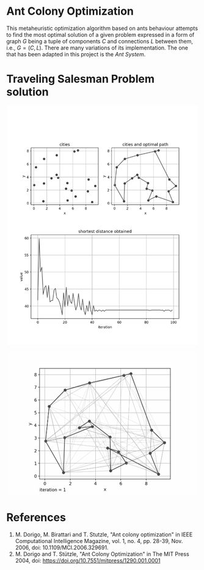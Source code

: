 # Ant Colony Optimization
This metaheuristic optimization algorithm based on ants behaviour attempts to find the most optimal solution of a given problem expressed in a form of graph $G$ being a tuple of components $C$ and connections $L$ between them, i.e., $G = (C, L)$. There are many variations of its implementation. The one that has been adapted in this project is the _Ant System_.

# Traveling Salesman Problem solution
<p align="center"><img src="plots/solution-cities-20_m-10_ro-0.5_a-1_b-2_Q-1.png" width="500" class="center"/></p>
<p align="center"><img src="plots/tour_construction-cities-20_m-10_ro-0.5_a-1_b-2_Q-1.gif" width="500" class="center"/></p>

# References
1. M. Dorigo, M. Birattari and T. Stutzle, "Ant colony optimization" in IEEE Computational Intelligence Magazine, vol. 1, no. 4, pp. 28-39, Nov. 2006, doi: 10.1109/MCI.2006.329691.
2. M. Dorigo and T. Stützle, "Ant Colony Optimization" in The MIT Press 2004, doi: https://doi.org/10.7551/mitpress/1290.001.0001
